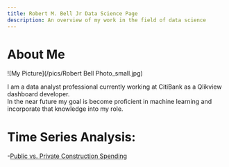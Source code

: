 ```yaml
---
title: Robert M. Bell Jr Data Science Page
description: An overview of my work in the field of data science
---
```


# About Me
![My Picture](/pics/Robert Bell Photo_small.jpg)

I am a data analyst professional currently working 
at CitiBank as a Qlikview dashboard developer.  
In the near future my goal is become proficient in machine learning 
and incorporate that knowledge into my role.   


# Time Series Analysis:

-[Public vs. Private Construction Spending](/timeseriesdecom/index.md)
